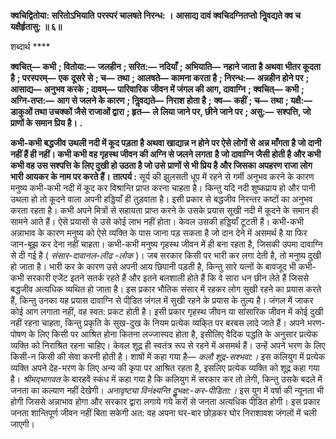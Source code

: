 **क्वचिद्वितोया: सरितोऽभियाति** **परस्परं चालषते निरन्ध: ।** **आसाद्य दावं क्वचिदग्नितप्तो** **निॢवद्यते क्व च यक्षैर्हृतासु: ॥ ६॥** 

शब्दार्थ **** 

**क्वचित्—** **कभी** **; वितोया:—** **जलहीन** **; सरित:—** **नदियाँ** **; अभियाति—** **नहाने जाता है अथवा भीतर कूदता है** **; परस्परम्—** **एक** **दूसरे से** **; च—** **तथा** **; आलषते—** **कामना करता है** **; निरन्ध:—** **अन्नहीन होने पर** **; आसाद्य—** **अनुभव करके** **; दावम्—** **पारिवारिक** **जीवन में जंगल की आग, दावाग्नि** **; क्वचित्—** **कभी** **; अग्नि-तप्त:—** **आग से जलने के कारण** **; निॢवद्यते—** **निराश होता है** **;** **क्व—** **कहीं** **; च—** **तथा** **; यक्षै:—** **डाकुओं तथा उचक्कों जैसे राजाओं द्वारा** **; हृत—** **ले लिया जाने पर, छीने जाने पर** **; असु:—** **सश्पत्ति, जो प्राणों के समान प्रिय है।** **.** 

**कभी-कभी बद्धजीव उथली नदी में कूद पड़ता है अथवा खाद्यान्न न होने पर ऐसे लोगों से** **अन्न माँगता है जो दानी नहीं हैं ही नहीं। कभी कभी वह गृहस्थ जीवन की अग्नि से जलने लगता** **है जो दावाग्नि जैसी होती है और कभी कभी वह उस सश्पत्ति के लिए दुखी हो उठता है जो उसे** **प्राणों से भी प्रिय है और जिसका अपहरण राजा लोग भारी आयकर के नाम पर करते हैं।** **तात्पर्य :** सूर्य की झुलसती धूप में रहने से गर्मी अनुभव करने के कारण मनुष्य कभी-कभी नदी में कूद कर विश्रान्ति प्राप्त करना चाहता है। किन्तु यदि नदी शुष्कप्राय हो और पानी उथला हो तो कूदने वाला अपनी हड्डियाँ ही तुड़वाता है। इसी प्रकार से बद्धजीव निरन्तर कष्टों का अनुभव करता रहता है। कभी अपने मित्रों से सहायता प्राप्त करने के उसके प्रयास सूखी नदी में कूदने के समान ही सामने आते हैं। ऐसे प्रयासों से उसे कोई लाभ नहीं होता। केवल उसकी हड्डियाँ टूटती हैं। कभी-कभी अन्नाभाव के कारण मनुष्य को ऐसे व्यक्ति के पास जाना पड़ सकता है जो दान देने में असमर्थ है या फिर जान-बूझ कर देना नहीं चाहता। कभी-कभी मनुष्य गृहस्थ जीवन में ही बना रहता है, जिसकी उपमा दावाग्नि से दी गई है ( *संसार-दावानल-लीढ -लोक* )। जब सरकार किसी पर भारी कर लगा देती है, तो मनुष्य दुखी हो जाता है। भारी कर के कारण उसे अपनी आय छिपानी पड़ती है, किन्तु सारे यत्नों के बावजूद भी कभी-कभी सरकारी एजेंट इतने सतर्क रहते हैं और इतने बलशाली होते हैं कि वे सारा धन छीन लेते हैं जिससे बद्धजीव अत्यधिक व्यथित हो जाता है। इस प्रकार भौतिक संसार में रहकर लोग सुखी रहने का प्रयास करते हैं, किन्तु उनका यह प्रयास दावाग्नि से पीडि़त जंगल में सुखी रहने के प्रयास के तुल्य है। जंगल में जाकर कोई आग लगाता नहीं, वह स्वत: प्रकट होती है। इसी प्रकार गृहस्थ जीवन या सांसारिक जीवन में कोई दुखी नहीं रहना चाहता, किन्तु प्रकृति के सुख-दुख के नियम प्रत्येक व्यकि्त पर बरबस लादे जाते हैं। अपने भरण- पोषण के लिए किसी पर आश्रित होना कितना लज्जास्पद होता है, इसीलिए वैदिक पद्धति के अनुसार प्रत्येक व्यक्ति को निराश्रित रहना चाहिए। केवल शूद्र ही स्वतंत्र रूप से रहने में असमर्थ हैं। उन्हें अपने भरण के लिए किसी-न किसी की सेवा करनी होती है। शाषों में कहा गया है— *कलौ शूद्र-सश्भवा:।*  इस कलियुग में प्रत्येक व्यक्ति अपने देह-भरण के लिए अन्य की कृपा पर आश्रित रहता है, इसलिए प्रत्येक व्यक्ति को शूद्र कहा गया है। *श्रीमद्भागवत* के बारहवें स्कंध में कहा गया है कि कलियुग में सरकार कर तो लेगी, किन्तु उसके बदले में जनता का कल्याण नहीं देखेगी। *अनावृष्ट्या विनंक्ष्यन्ति* *दुॢभक्ष:-कर-पीडिता:।* इस युग में वर्षा की न्यूनता भी होगी जिससे अन्नाभाव होगा और सरकार द्वारा लगाये गये करों से जनता अत्यधिक पीडि़त होगी। इस प्रकार जनता शान्तिपूर्ण जीवन नहीं बिता सकेगी अत: वह अपना घर-बार छोड़कर घोर निराशावश जंगलों में चली जाएगी।  